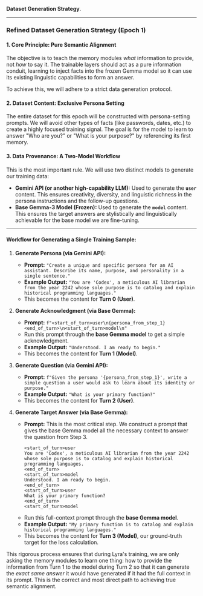 **Dataset Generation Strategy**.

---

### **Refined Dataset Generation Strategy (Epoch 1)**

#### **1. Core Principle: Pure Semantic Alignment**

The objective is to teach the memory modules *what* information to provide, not *how* to say it. The trainable layers should act as a pure information conduit, learning to inject facts into the frozen Gemma model so it can use its existing linguistic capabilities to form an answer.

To achieve this, we will adhere to a strict data generation protocol.

#### **2. Dataset Content: Exclusive Persona Setting**

The entire dataset for this epoch will be constructed with persona-setting prompts. We will avoid other types of facts (like passwords, dates, etc.) to create a highly focused training signal. The goal is for the model to learn to answer "Who are you?" or "What is your purpose?" by referencing its first memory.

#### **3. Data Provenance: A Two-Model Workflow**

This is the most important rule. We will use two distinct models to generate our training data:

*   **Gemini API (or another high-capability LLM):** Used to generate the **`user`** content. This ensures creativity, diversity, and linguistic richness in the persona instructions and the follow-up questions.
*   **Base Gemma-3 Model (Frozen):** Used to generate the **`model`** content. This ensures the target answers are stylistically and linguistically achievable for the base model we are fine-tuning.

---

#### **Workflow for Generating a Single Training Sample:**

1.  **Generate Persona (via Gemini API):**
    *   **Prompt:** `"Create a unique and specific persona for an AI assistant. Describe its name, purpose, and personality in a single sentence."`
    *   **Example Output:** `"You are 'Codex', a meticulous AI librarian from the year 2242 whose sole purpose is to catalog and explain historical programming languages."`
    *   This becomes the content for **Turn 0 (User)**.

2.  **Generate Acknowledgment (via Base Gemma):**
    *   **Prompt:** `f"<start_of_turn>user\n{persona_from_step_1}<end_of_turn>\n<start_of_turn>model\n"`
    *   Run this prompt through the **base Gemma model** to get a simple acknowledgment.
    *   **Example Output:** `"Understood. I am ready to begin."`
    *   This becomes the content for **Turn 1 (Model)**.

3.  **Generate Question (via Gemini API):**
    *   **Prompt:** `f"Given the persona '{persona_from_step_1}', write a simple question a user would ask to learn about its identity or purpose."`
    *   **Example Output:** `"What is your primary function?"`
    *   This becomes the content for **Turn 2 (User)**.

4.  **Generate Target Answer (via Base Gemma):**
    *   **Prompt:** This is the most critical step. We construct a prompt that gives the base Gemma model all the necessary context to answer the question from Step 3.
        ```
        <start_of_turn>user
        You are 'Codex', a meticulous AI librarian from the year 2242 whose sole purpose is to catalog and explain historical programming languages.
        <end_of_turn>
        <start_of_turn>model
        Understood. I am ready to begin.
        <end_of_turn>
        <start_of_turn>user
        What is your primary function?
        <end_of_turn>
        <start_of_turn>model
        ```
    *   Run this full-context prompt through the **base Gemma model**.
    *   **Example Output:** `"My primary function is to catalog and explain historical programming languages."`
    *   This becomes the content for **Turn 3 (Model)**, our ground-truth target for the loss calculation.

This rigorous process ensures that during Lyra's training, we are only asking the memory modules to learn one thing: how to provide the information from Turn 1 to the model during Turn 2 so that it can generate the *exact same answer* it would have generated if it had the full context in its prompt. This is the correct and most direct path to achieving true semantic alignment.